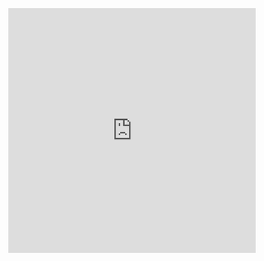 

<iframe style="width: 100%; height:500px;" src="https://docs.google.com/forms/d/e/1FAIpQLScu4G3sIlsoja7yVc99Fk6nWN5HbLErWUY8rE50Okum_05_8w/viewform" frameborder="0"></iframe>
